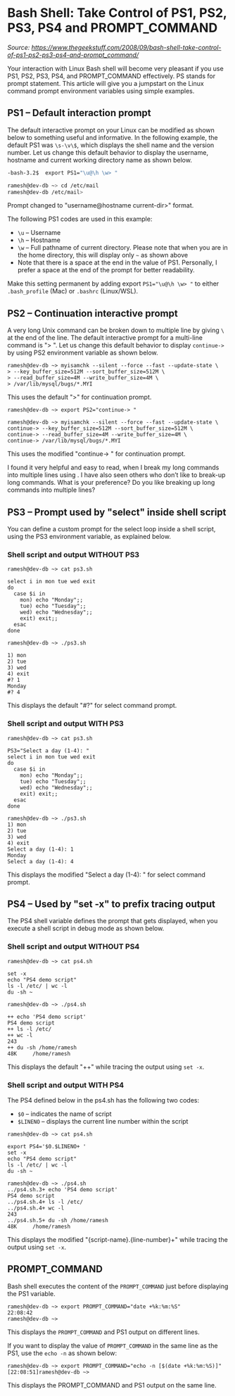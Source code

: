 # Bash Shell: Take Control of PS1, PS2, PS3, PS4 and PROMPT_COMMAND

_Source: https://www.thegeekstuff.com/2008/09/bash-shell-take-control-of-ps1-ps2-ps3-ps4-and-prompt_command/_

Your interaction with Linux Bash shell will become very pleasant if you use PS1, PS2, PS3, PS4, and PROMPT_COMMAND effectively. PS stands for prompt statement. This article will give you a jumpstart on the Linux command prompt environment variables using simple examples.

## PS1 – Default interaction prompt

The default interactive prompt on your Linux can be modified as shown below to something useful and informative. In the following example, the default PS1 was `\s-\v\$`, which displays the shell name and the version number. Let us change this default behavior to display the username, hostname and current working directory name as shown below.

```bash
-bash-3.2$  export PS1="\u@\h \w> "

ramesh@dev-db ~> cd /etc/mail
ramesh@dev-db /etc/mail>
```

Prompt changed to "username@hostname current-dir>" format.

The following PS1 codes are used in this example:

* `\u` – Username
* `\h` – Hostname
* `\w` – Full pathname of current directory. Please note that when you are in the home directory, this will display only `~` as shown above
* Note that there is a space at the end in the value of PS1. Personally, I prefer a space at the end of the prompt for better readability.

Make this setting permanent by adding export `PS1="\u@\h \w> "` to either `.bash_profile` (Mac) or `.bashrc` (Linux/WSL).

## PS2 – Continuation interactive prompt

A very long Unix command can be broken down to multiple line by giving `\` at the end of the line. The default interactive prompt for a multi-line command is "> ".  Let us change this default behavior to display `continue->` by using PS2 environment variable as shown below.

```
ramesh@dev-db ~> myisamchk --silent --force --fast --update-state \
> --key_buffer_size=512M --sort_buffer_size=512M \
> --read_buffer_size=4M --write_buffer_size=4M \
> /var/lib/mysql/bugs/*.MYI
```

This uses the default ">" for continuation prompt.

```
ramesh@dev-db ~> export PS2="continue-> "

ramesh@dev-db ~> myisamchk --silent --force --fast --update-state \
continue-> --key_buffer_size=512M --sort_buffer_size=512M \
continue-> --read_buffer_size=4M --write_buffer_size=4M \
continue-> /var/lib/mysql/bugs/*.MYI
```

This uses the modified "continue-> " for continuation prompt.

I found it very helpful and easy to read, when I break my long commands into multiple lines using \. I have also seen others who don’t like to break-up long commands. What is your preference? Do you like breaking up long commands into multiple lines?

## PS3 – Prompt used by "select" inside shell script

You can define a custom prompt for the select loop inside a shell script, using the PS3 environment variable, as explained below.

### Shell script and output WITHOUT PS3

```
ramesh@dev-db ~> cat ps3.sh

select i in mon tue wed exit
do
  case $i in
    mon) echo "Monday";;
    tue) echo "Tuesday";;
    wed) echo "Wednesday";;
    exit) exit;;
  esac
done

ramesh@dev-db ~> ./ps3.sh

1) mon
2) tue
3) wed
4) exit
#? 1
Monday
#? 4
```

This displays the default "#?" for select command prompt.

### Shell script and output WITH PS3

```
ramesh@dev-db ~> cat ps3.sh

PS3="Select a day (1-4): "
select i in mon tue wed exit
do
  case $i in
    mon) echo "Monday";;
    tue) echo "Tuesday";;
    wed) echo "Wednesday";;
    exit) exit;;
  esac
done

ramesh@dev-db ~> ./ps3.sh
1) mon
2) tue
3) wed
4) exit
Select a day (1-4): 1
Monday
Select a day (1-4): 4
```

This displays the modified "Select a day (1-4): " for select command prompt.

## PS4 – Used by "set -x" to prefix tracing output

The PS4 shell variable defines the prompt that gets displayed, when you execute a shell script in debug mode as shown below.

### Shell script and output WITHOUT PS4

```
ramesh@dev-db ~> cat ps4.sh

set -x
echo "PS4 demo script"
ls -l /etc/ | wc -l
du -sh ~

ramesh@dev-db ~> ./ps4.sh

++ echo 'PS4 demo script'
PS4 demo script
++ ls -l /etc/
++ wc -l
243
++ du -sh /home/ramesh
48K     /home/ramesh
```

This displays the default "++" while tracing the output using `set -x`.

### Shell script and output WITH PS4

The PS4 defined below in the ps4.sh has the following two codes:

* `$0` – indicates the name of script
* `$LINENO` – displays the current line number within the script

```
ramesh@dev-db ~> cat ps4.sh

export PS4='$0.$LINENO+ '
set -x
echo "PS4 demo script"
ls -l /etc/ | wc -l
du -sh ~

ramesh@dev-db ~> ./ps4.sh
../ps4.sh.3+ echo 'PS4 demo script'
PS4 demo script
../ps4.sh.4+ ls -l /etc/
../ps4.sh.4+ wc -l
243
../ps4.sh.5+ du -sh /home/ramesh
48K     /home/ramesh
```

This displays the modified "{script-name}.{line-number}+" while tracing the output using `set -x`.

## PROMPT_COMMAND

Bash shell executes the content of the `PROMPT_COMMAND` just before displaying the PS1 variable.

```
ramesh@dev-db ~> export PROMPT_COMMAND="date +%k:%m:%S"
22:08:42
ramesh@dev-db ~>
```

This displays the `PROMPT_COMMAND` and PS1 output on different lines.

If you want to display the value of `PROMPT_COMMAND` in the same line as the PS1, use the `echo -n` as shown below:

```
ramesh@dev-db ~> export PROMPT_COMMAND="echo -n [$(date +%k:%m:%S)]"
[22:08:51]ramesh@dev-db ~>
```

This displays the PROMPT_COMMAND and PS1 output on the same line.